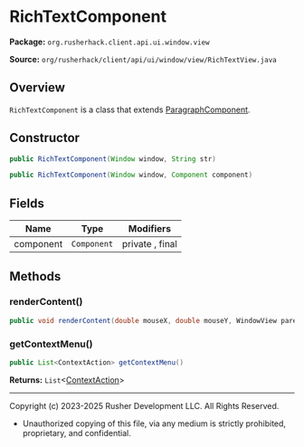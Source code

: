 # RichTextComponent

**Package:** `org.rusherhack.client.api.ui.window.view`

**Source:** `org/rusherhack/client/api/ui/window/view/RichTextView.java`

## Overview

`RichTextComponent` is a class that extends [ParagraphComponent](ParagraphComponent.md).

## Constructor

```java
public RichTextComponent(Window window, String str)
```

```java
public RichTextComponent(Window window, Component component)
```

## Fields

| Name | Type | Modifiers |
|------|------|----------|
| component | `Component` | private , final |


## Methods

### renderContent()

```java
public void renderContent(double mouseX, double mouseY, WindowView parent)
```

### getContextMenu()

```java
public List<ContextAction> getContextMenu()
```

**Returns:** `List`<[ContextAction](ContextAction.md)>

---

Copyright (c) 2023-2025 Rusher Development LLC. All Rights Reserved.
* Unauthorized copying of this file, via any medium is strictly prohibited, proprietary, and confidential.
